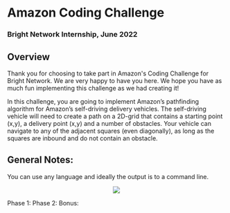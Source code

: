 # Amazon Coding Challenge
### Bright Network Internship, June 2022
## Overview 
Thank you for choosing to take part in Amazon's Coding Challenge for Bright Network. We are very happy to have you here. We hope you have as much fun implementing this challenge as we had creating it!

In this challenge, you are going to implement Amazon’s pathfinding algorithm for Amazon’s self-driving delivery vehicles. The self-driving vehicle will need to create a path on a 2D-grid that contains a starting point (x,y), a delivery point (x,y) and a number of obstacles. Your vehicle can navigate to any of the adjacent squares (even diagonally), as long as the squares are inbound and do not contain an obstacle.

## General Notes: 
You can use any language and ideally the output is to a command line.
<p align="center">
  <img src="http://some_place.com/image.png" />
</p>


Phase 1:
Phase 2:
Bonus:
